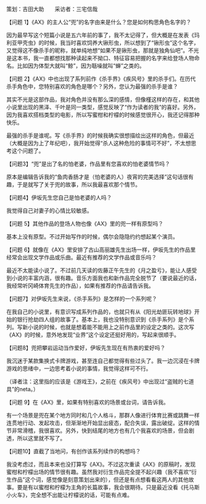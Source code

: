 策划：吉田大助　　采访者：三宅信哉

【问题 1】《AX》的主人公“兜”的名字由来是什么？您是如何构思角色名字的？

因为最早写这个短篇小说是五六年前的事了，我不太记得了，但大概是在发表《玛利亚甲壳虫》的时候，我当时喜欢饲养大锹形虫，所以想到了“锹形虫”这个名字，又觉得这不像杀手的昵称，就单纯地想“如果不是锹形虫，那就是独角仙吧”。不光是这本书，我一直都想找那种读起来不拗口、特征容易把握的名字来给登场人物命名。比如因为体型大就叫“鲸”，因为聒噪就叫“蝉”之类的。

【问题 2】《AX》中也出现了系列前作《杀手界》《疾风号》里的杀手们。在历代杀手角色中，您特别喜欢的角色是哪个？另外，您认为最强的杀手是谁？

其实不光是这部作品，我对角色并没有那么深的感情，但像槿这样的存在，和其他小说里出现的黑泽、千叶是同一类型，感觉反映了“作为读者的我”的喜好。另外，因为我喜欢搭档类型的电影，所以写蜜柑和柠檬的时候感觉很开心，我还记得那种快乐。  
  
最强的杀手是谁呢。写《杀手界》的时候我确实很想描绘出这样的角色，但最近（大概是因为上了年纪吧），我开始觉得“杀人这种危险的事情可不好”，不太想思考这个问题了。

【问题3】“兜”是出了名的怕老婆，作品里有您喜欢的怕老婆情节吗？

原本是编辑告诉我的“鱼肉香肠才是（怕老婆的人）夜宵的完美选择”这句话很有趣，于是就写了关于兜的故事，所以我最喜欢那个情节。

【问题4】伊坂先生您自己是怕老婆的人吗？

我觉得自己对妻子的心情比较敏感。

【问题 5】其他作品的登场人物也像《AX》里的兜一样有原型吗？

基本上没有原型。不过开始写作的时候，偶尔会隐隐约约想起某个演员。

【问题 6】就像在《AX》里安排了古山高丽雄先生出场一样，伊坂先生的作品里经常会出现文学作品或乐曲。最近有推荐的文学作品或音乐吗？

最近不太能读小说了。不过前几天读的佐藤正午先生的《月之盈亏》，能让人感受到小说的丰富内涵，很有趣。音乐方面我也和新作品完全脱节了（要说最近的话，我经常听冈崎体育先生的作品），如果有推荐的作品请告诉我。

【问题7】对伊坂先生来说，《杀手系列》是怎样的一个系列呢？

在我自己的小说里，有意识写成系列作品的，也就只有从《阳光劫匪玩转地球》开始的银行抢劫四人组的故事了。基本上，我也没特别意识到《杀手系列》是个系列。写新小说的时候，也就是想着能不能用上之前作品里的设定之类的。这次写《AX》的时候，意外地发现“业界”这个设定还挺好用的，写起来很顺手。

【问题8】兜把攀岩运动当作爱好，伊坂先生现在有热衷的爱好吗？

我沉迷于某款集换式卡牌游戏，甚至连自己都觉得有些过头了。我一边沉浸在卡牌游戏的思绪中，一边思考着小说的事情，我觉得这样可不行。

（译者注：这里指的应该是《游戏王》，之前在《疾风号》中出现过“盗贼的七道具”的neta。）

【问题 9】在《AX》里，如果有特别喜欢的场景或台词，请告诉我。

有一个场景是兜在某个地方同时和几个人格斗，那群人像进行体育比赛或跳舞一样连贯地行动、发起攻击，但渐渐地开始显出疲态，配合失误，露出破绽。这样的情节非常滑稽，我很喜欢。另外，快到结尾的地方也有几个我喜欢的场景，但会剧透，所以这里就不写了。

【问题10】直截了当地问，有创作该系列续作的构想吗？

我没考虑过，而且本来也没打算写《AX》。不过这次重读《AX》的原稿时，发现蜜柑和柠檬出场的情节很有趣。虽然我对衍生作品完全提不起兴趣（我不喜欢“衍生作品”这个词，感觉像是刻意策划出来的），但还是有点想看看这两人的其他故事。要是有以蜜柑和柠檬为主角的长篇故事，我会很期待。只是最近没看《托马斯小火车》，完全想不出能让柠檬说的话，可能有点难。